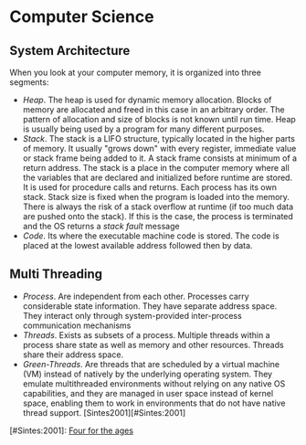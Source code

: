 # Computer Science #

## System Architecture ##

When you look at your computer memory, it is organized into three segments:

- _Heap_. The heap is used for dynamic memory allocation. Blocks of memory are allocated and freed in this case in an arbitrary order. The pattern of allocation and size of blocks is not known until run time. Heap is usually being used by a program for many different purposes.
- _Stack_. The stack is a LIFO structure, typically located in the higher parts of memory. It usually "grows down" with every register, immediate value or stack frame being added to it. A stack frame consists at minimum of a return address. The stack is a place in the computer memory where all the variables that are declared and initialized before runtime are stored. It is used for procedure calls and returns. Each process has its own stack. Stack size is fixed when the program is loaded into the memory. There is always the risk of a stack overflow at runtime (if too much data are pushed onto the stack). If this is the case, the process is terminated and the OS returns a _stack fault_ message
- _Code_. Its where the executable machine code is stored. The code is placed at the lowest available address followed then by data.

## Multi Threading ##

- _Process_. Are independent from each other. Processes carry considerable state information. They have separate address space. They interact only through system-provided inter-process communication mechanisms
- _Threads_. Exists as subsets of a process. Multiple threads within a process share state as well as memory and other resources. Threads share their address space.
- _Green-Threads_. Are threads that are scheduled by a virtual machine (VM) instead of natively by the underlying operating system. They emulate multithreaded environments without relying on any native OS capabilities, and they are managed in user space instead of kernel space, enabling them to work in environments that do not have native thread support. [Sintes2001][#Sintes:2001]

[#Sintes:2001]: [Four for the ages](http://www.javaworld.com/javaworld/javaqa/2001-04/02-qa-0413-four.html)
